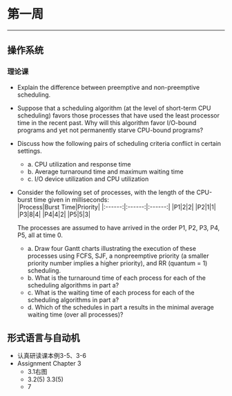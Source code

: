 # 第一周  
---
## 操作系统  

### 理论课  
- Explain the difference between preemptive and non-preemptive scheduling.  

- Suppose that a scheduling algorithm (at the level of short-term CPU scheduling) favors those  processes that have used the least processor time in the recent past. Why will this algorithm favor I/O-bound programs and yet not permanently starve CPU-bound programs?  

- Discuss how the following pairs of scheduling criteria conflict in certain settings.  

  - a. CPU utilization and response time  
  - b. Average turnaround time and maximum waiting time  
  - c. I/O device utilization and CPU utilization  

- Consider the following set of processes, with the length of the CPU-burst time given in milliseconds:  
  |Process|Burst Time|Priority|
  |:------:|:------:|:------:|
  |P1|2|2|
  |P2|1|1|
  |P3|8|4|
  |P4|4|2|
  |P5|5|3|

  The processes are assumed to have arrived in the order P1, P2, P3, P4, P5, all at time 0.  

  - a. Draw four Gantt charts illustrating the execution of these processes using FCFS, SJF, a nonpreemptive priority (a smaller priority number implies  a higher priority), and RR (quantum = 1) scheduling.  
  - b. What is the turnaround time of each process for each of the scheduling algorithms in part a?  
  - c. What is the waiting time of each process for each of the scheduling algorithms in part a?  
  - d. Which of the schedules in part a results in the minimal average waiting time (over all processes)?  

## 形式语言与自动机  
- 认真研读课本例3-5、3-6  
- Assignment Chapter 3  
  - 3.1右图  
  - 3.2(5) 3.3(5)  
  - 7  
